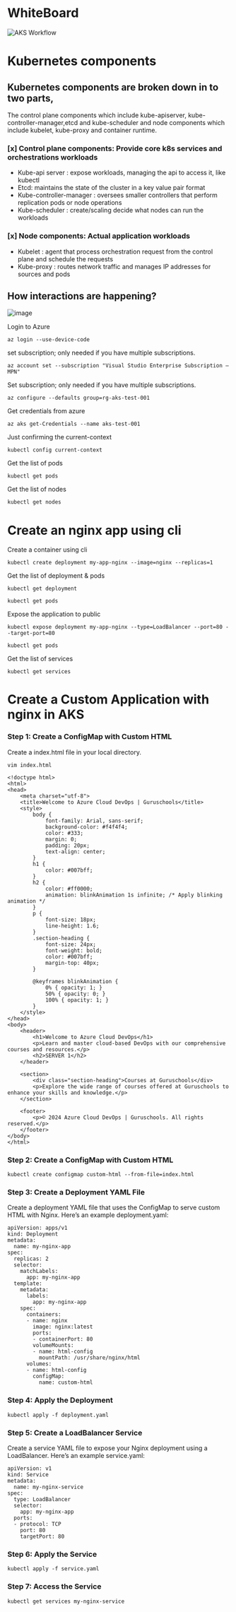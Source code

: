 # WhiteBoard
![AKS Workflow](https://github.com/kesajad/learndevops/assets/99335234/1ad3fcf5-ff60-41a4-82b6-45f697cfe88c)
# Kubernetes components
## Kubernetes components are broken down in to two parts,
The control plane components which include kube-apiserver, kube-controller-manager,etcd and kube-scheduler and node components which include kubelet, kube-proxy and container runtime.
  
### [x] Control plane components: Provide core k8s services and orchestrations workloads
- Kube-api server : expose workloads, managing the api to access it, like kubectl
- Etcd: maintains the state of the cluster in a key value pair format
- Kube-controller-manager : oversees smaller controllers that perform replication pods or node operations
- Kube-scheduler : create/scaling decide what nodes can run the workloads 
### [x] Node components: Actual application workloads
- Kubelet : agent that process orchestration request from the control plane and schedule the requests
- Kube-proxy : routes network traffic and manages IP addresses for sources and pods
  
## How interactions are happening?

![image](https://github.com/kesajad/learndevops/assets/99335234/42712ace-0c7c-4f93-9ae1-4ff664da40dd)

Login to Azure
```
az login --use-device-code
```
set subscription; only needed if you have multiple subscriptions.
```
az account set --subscription "Visual Studio Enterprise Subscription – MPN"
```
Set subscription; only needed if you have multiple subscriptions.
```
az configure --defaults group=rg-aks-test-001
```
Get credentials from azure
```
az aks get-Credentials --name aks-test-001
```
Just confirming the current-context
```
kubectl config current-context
```
Get the list of pods
```
kubectl get pods
```
Get the list of nodes
```
kubectl get nodes
```
# Create an nginx app using cli
Create a container using cli
```
kubectl create deployment my-app-nginx --image=nginx --replicas=1
```
Get the list of deployment & pods
```
kubectl get deployment
```
```
kubectl get pods
```
Expose the application to public
```
kubectl expose deployment my-app-nginx --type=LoadBalancer --port=80 --target-port=80
```
```
kubectl get pods
```
Get the list of services
```
kubectl get services
```
# Create a Custom Application with nginx in AKS
### Step 1: Create a ConfigMap with Custom HTML
Create a index.html file in your local directory.
```
vim index.html
```
```
<!doctype html>
<html>
<head>
    <meta charset="utf-8">
    <title>Welcome to Azure Cloud DevOps | Guruschools</title>
    <style>
        body {
            font-family: Arial, sans-serif;
            background-color: #f4f4f4;
            color: #333;
            margin: 0;
            padding: 20px;
            text-align: center;
        }
        h1 {
            color: #007bff;
        }
        h2 {
            color: #ff0000;
            animation: blinkAnimation 1s infinite; /* Apply blinking animation */
        }
        p {
            font-size: 18px;
            line-height: 1.6;
        }
        .section-heading {
            font-size: 24px;
            font-weight: bold;
            color: #007bff;
            margin-top: 40px;
        }

        @keyframes blinkAnimation {
            0% { opacity: 1; }
            50% { opacity: 0; }
            100% { opacity: 1; }
        }
    </style>
</head>
<body>
    <header>
        <h1>Welcome to Azure Cloud DevOps</h1>
        <p>Learn and master cloud-based DevOps with our comprehensive courses and resources.</p>
        <h2>SERVER 1</h2>
    </header>

    <section>
        <div class="section-heading">Courses at Guruschools</div>
        <p>Explore the wide range of courses offered at Guruschools to enhance your skills and knowledge.</p>
    </section>

    <footer>
        <p>© 2024 Azure Cloud DevOps | Guruschools. All rights reserved.</p>
    </footer>
</body>
</html>

```
### Step 2: Create a ConfigMap with Custom HTML 
```
kubectl create configmap custom-html --from-file=index.html
```
### Step 3: Create a Deployment YAML File
Create a deployment YAML file that uses the ConfigMap to serve custom HTML with Nginx. Here’s an example deployment.yaml:
```
apiVersion: apps/v1
kind: Deployment
metadata:
  name: my-nginx-app
spec:
  replicas: 2
  selector:
    matchLabels:
      app: my-nginx-app
  template:
    metadata:
      labels:
        app: my-nginx-app
    spec:
      containers:
      - name: nginx
        image: nginx:latest
        ports:
        - containerPort: 80
        volumeMounts:
        - name: html-config
          mountPath: /usr/share/nginx/html
      volumes:
      - name: html-config
        configMap:
          name: custom-html
```
### Step 4: Apply the Deployment
```
kubectl apply -f deployment.yaml
```
### Step 5: Create a LoadBalancer Service
Create a service YAML file to expose your Nginx deployment using a LoadBalancer. Here’s an example service.yaml:
```
apiVersion: v1
kind: Service
metadata:
  name: my-nginx-service
spec:
  type: LoadBalancer
  selector:
    app: my-nginx-app
  ports:
  - protocol: TCP
    port: 80
    targetPort: 80
```
### Step 6: Apply the Service
```
kubectl apply -f service.yaml
```
### Step 7: Access the Service
```
kubectl get services my-nginx-service
```

